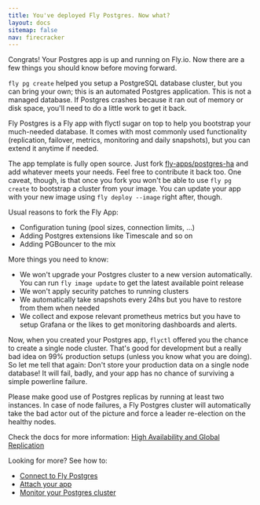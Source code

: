 ```yaml
---
title: You've deployed Fly Postgres. Now what?
layout: docs
sitemap: false
nav: firecracker
---
```


Congrats! Your Postgres app is up and running on Fly.io. Now there are a few things you should know before moving forward.

`fly pg create` helped you setup a PostgreSQL database cluster, but you can bring your own; this is an automated Postgres application. This is not a managed database. If Postgres crashes because it ran out of memory or disk space, you'll need to do a little work to get it back.

Fly Postgres is a Fly app with flyctl sugar on top to help you bootstrap your much-needed database. It comes with most commonly used functionality (replication, failover, metrics, monitoring and daily snapshots), but you can extend it anytime if needed.

The app template is fully open source. Just fork [fly-apps/postgres-ha](https://github.com/fly-apps/postgres-ha) and add whatever meets your needs. Feel free to contribute it back too. One caveat, though, is that once you fork you won't be able to use `fly pg create` to bootstrap a cluster from your image. You can update your app with your new image using `fly deploy --image` right after, though.

Usual reasons to fork the Fly App:

* Configuration tuning (pool sizes, connection limits, …)
* Adding Postgres extensions like Timescale and so on
* Adding PGBouncer to the mix

More things you need to know:

* We won't upgrade your Postgres cluster to a new version automatically. You can run `fly image update` to get the latest available point release
* We won't apply security patches to running clusters
* We automatically take snapshots every 24hs but you have to restore from them when needed
* We collect and expose relevant prometheus metrics but you have to setup Grafana or the likes to get monitoring dashboards and alerts.

Now, when you created your Postgres app, `flyctl` offered you the chance to create a single node cluster. That's good for development but a really bad idea on 99% production setups (unless you know what you are doing). So let me tell that again: Don't store your production data on a single node database! It will fail, badly, and your app has no chance of surviving a simple powerline failure.

Please make good use of Postgres replicas by running at least two instances. In case of node failures, a Fly Postgres cluster will automatically take the bad actor out of the picture and force a leader re-election on the healthy nodes.

Check the docs for more information: [High Availability and Global Replication](/docs/postgres/high-availability-and-global-replication)

Looking for more? See how to:

* [Connect to Fly Postgres](/docs/postgres/connecting/)
* [Attach your app](/docs/postgres/managing/attach-detach/)
* [Monitor your Postgres cluster](/docs/postgres/managing/monitoring)
